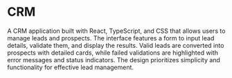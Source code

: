 # CRM
 A CRM application built with React, TypeScript, and CSS that allows users to manage leads and prospects. The interface features a form to input lead details, validate them, and display the results. Valid leads are converted into prospects with detailed cards, while failed validations are highlighted with error messages and status indicators. The design prioritizes simplicity and functionality for effective lead management.
